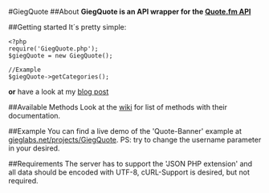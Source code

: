 #GiegQuote
##About
**GiegQuote is an API wrapper for the [Quote.fm API](https://quote.fm/labs)**

##Getting started
It´s pretty simple:
	
	<?php
	require('GiegQuote.php');
	$giegQuote = new GiegQuote();
	
	//Example
	$giegQuote->getCategories();
	
**or** have a look at my [blog post](http://gieglabs.net/index.php/blog/quote_fm-api)
	
##Available Methods
Look at the [wiki](https://github.com/svengiegerich/GiegQuote/wiki) for list of methods with their documentation.

##Example
You can find a live demo of the 'Quote-Banner' example at [gieglabs.net/projects/GiegQuote](http://gieglabs.net/projects/quote-banner/index.php?username=martinwolf). PS: try to change the username parameter in your desired.
	
##Requirements
The server has to support the 'JSON PHP extension' and all data should be encoded with UTF-8, cURL-Support is desired, but not required.
